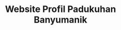 ---
title: "Website Profil Padukuhan Banyumanik"
description: "Website Profil Resmi Padukuhan Banyumanik"
hero:
  heading: "Selamat Datang"
  subheading: "Website Profil Padukuhan Banyumanik"
  background: "/images/hero.jpg"
perkenalan:
  heading: "Perkenalan Padukuhan Banyumanik"
  text: "Banyumanik merupakan salah satu padukuhan yang terletak di Kalurahan Pacarejo, Kapanewon Semanu, Kabupaten Gunungkidul, Daerah Istimewa Yogyakarta. Padukuhan yang berada di ujung Kapanewon Semanu ini dikelilingi oleh berbagai sumber daya alam, seperti perbukitan yang dipenuhi batuan kapur dan perkebunan yang ditanami dengan berbagai macam komoditas."
video:
  heading: "Video Profil Padukuhan Banyumanik"
  youtubeUrl: "https://www.youtube.com/embed/l0ALn8roX3M"
map:
  heading: "Peta Padukuhan Banyumanik"
  embedUrl: "https://www.google.com/maps/d/embed?mid=1HVOjYDMP5mrKeIOnlwuWGV-pMUPneYI&ehbc=2E312F"
berita:
  - id: 1
    img: "/images/berita-1.jpg"
    tanggal: "02/08/2025"
    judul: "Acara Lomba 17 Agustusan oleh KKN UGM"
    isi: "Dalam rangka memperingati Hari Kemerdekaan Republik Indonesia, mahasiswa KKN UGM mengadakan berbagai lomba di Padukuhan Banyumanik. Kegiatan yang diikuti oleh warga dari berbagai usia ini meliputi lomba balap karung, tarik tambang, dan makan kerupuk. Antusiasme warga terlihat dari ramainya peserta dan penonton yang memadati lapangan desa. Acara ini diharapkan dapat mempererat kebersamaan dan menumbuhkan semangat nasionalisme di kalangan masyarakat."
  - id: 2
    img: "/images/berita-2.jpg"
    tanggal: "03/06/2025"
    judul: "Rasulan Padukuhan"
    isi: "Tradisi Rasulan kembali digelar di Padukuhan Banyumanik sebagai bentuk rasa syukur masyarakat atas hasil panen dan berkah yang diberikan Tuhan. Acara dimulai dengan doa bersama, dilanjutkan dengan kirab budaya yang menampilkan berbagai kesenian tradisional. Warga membawa tumpeng dan hasil bumi untuk dibagikan, simbol kebersamaan dan gotong royong. Rasulan menjadi salah satu momen penting yang selalu dinantikan setiap tahunnya oleh seluruh lapisan masyarakat."
  - id: 3
    img: "/images/berita-3.jpg"
    tanggal: "27/07/2025"
    judul: "Gotong Royong Pembersihan Lingkungan"
    isi: "Warga Padukuhan Banyumanik melaksanakan kegiatan gotong royong membersihkan jalan, selokan, dan area publik lainnya. Kegiatan ini bertujuan menjaga kebersihan lingkungan serta mencegah genangan air yang dapat menjadi sarang nyamuk. Mulai dari pagi hari, warga telah berkumpul dengan membawa peralatan seperti sapu, cangkul, dan gerobak sampah. Gotong royong ini diharapkan dapat menumbuhkan kesadaran bersama akan pentingnya kebersihan dan kesehatan lingkungan."
  - id: 4
    img: "/images/berita-4.jpg"
    tanggal: "15/06/2025"
    judul: "Penyuluhan Pertanian Organik"
    isi: "Dinas Pertanian bekerja sama dengan kelompok tani Padukuhan Banyumanik mengadakan penyuluhan mengenai teknik pertanian organik. Kegiatan ini membahas penggunaan pupuk alami, pengendalian hama ramah lingkungan, serta teknik penanaman yang berkelanjutan. Peserta penyuluhan mendapatkan kesempatan untuk mempraktikkan langsung pembuatan kompos organik. Diharapkan, penerapan metode pertanian organik dapat meningkatkan hasil panen sekaligus menjaga kesuburan tanah."
  - id: 5
    img: "/images/berita-5.jpg"
    tanggal: "10/08/2025"
    judul: "Perbaikan Jalan Desa"
    isi: "Pemerintah desa bersama warga melaksanakan perbaikan jalan utama yang menghubungkan Padukuhan Banyumanik dengan wilayah sekitar. Proses perbaikan meliputi penambalan jalan berlubang dan pengecoran ulang di beberapa titik yang rusak parah. Perbaikan ini diharapkan dapat mempermudah akses transportasi, meningkatkan kelancaran distribusi hasil pertanian, serta menunjang aktivitas ekonomi masyarakat setempat."
---